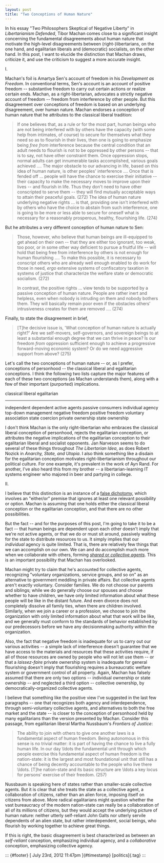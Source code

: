 ```yaml
---
layout: post
title: "Two Conceptions of Human Nature"
---
```



In his essay "Two Philosophers Skeptical of Negative Liberty" in *Libertarianism Defended*, Tibor Machan comes close to a significant insight concerning the fundamental disagreements about human nature that motivate the high-level disagreements between (right-)libertarians, on the one hand, and egalitarian liberals and (democratic) socialists, on the other hand. In this post, I want to elucide the distinction that Machan draws, criticize it, and use the criticism to suggest a more accurate insight.

I.

Machan's foil is Amartya Sen's account of freedom in his *Development as Freedom*. In conventional terms, Sen's account is an account of positive freedom -- substantive freedom to carry out certain actions or realize certain ends. Machan, as a right-libertarian, advocates a strictly negative account of freedom -- freedom from interference by other people. But this disagreement over conceptions of freedom is based on an underlying disagreement, over human nature. Machan endorses a conception of human nature that he attributes to the classical liberal tradition:

> If one believes that, as a rule or for the most part, human beings who are not being interfered with by others have the capacity (with some help from intimates, of course) to secure for themselves what they need so as to flourish in their lives, then one is going to emphasize being *free from* interference because the central condition that an adult needs to flourish is not to be oppressed by other persons -- that is to say, not have other constraint them. Once oppression stops, normal adults can get innumerable tasks accomplished, various goals achieved .... The major obstacle to our advancing in life, based on this idea of human nature, is other peoples' interference .... Once that is fended off ... people will have the chance to exercise their initiative -- their capacity to make the necessary moves to improve upon their lives -- and flourish in life. Thus they don't need to have other conscripted to serve them -- they will find mutually acceptable ways to attain their peaceful goals. (272) The idea of human nature underlying negative rights ... is that, providing one isn't interfered with by others who have the choice to abstain from such interference, one is going to be more or less able to secure for oneself what is necessary for a reasonably prosperous, healthy, flourishing life. (274)

But he attributes a very different conception of human nature to Sen:

> Those, however, who believe that human beings are ill-equipped to get ahead on their own -- that they are either too ignorant, too weak, too poor, or in some other way deficient to pursue a fruitful life -- will hold that being free from interference by others is not enough for human flourishing .... To make this possible, it is necessary to conscript others who are already well enough enabled to do work for those in need, *ergo* extensive systems of confiscatory taxation in systems of justice that characterize the welfare state or democratic socialism. (272)
>
> In contrast, the positive rights ... view tends to be supported by a passive conception of human nature. People are rather inert and helpless, even when nobody is intruding on them and nobody bothers them. They will basically remain poor even if the obstacles others' intrusiveness creates for them are removed .... (274)

Finally, to state the disagreement in brief,

> \[T\]he decisive issue is, 'What conception of human nature is actually right?' Are we self-movers, self-governors, and sovereign beings to at least a substantial enough degree that we can thrive in peace? Is our freedom *from* oppression sufficient enough to achieve a progressive forward-moving economic system? Or do we need aggressive support from above? (275)

Let's call the two conceptions of human nature -- or, as I prefer, conceptions of personhood -- the classical liberal and egalitarian conceptions. I think the following two lists capture the major features of each of these two conceptions (as Machan understands them), along with a few of their important (purported) implications.

  classical liberal       egalitarian
  ----------------------- ---------------------
  independent             dependent
  active agents           passive consumers
  individual agency       top-down management
  negative freedom        positive freedom
  voluntary association   state coercion
  private ownership       state ownership

I don't think Machan is the only right-libertarian who embraces the classical liberal conception of personhood, rejects the egalitarian conception, or attributes the negative implications of the egalitarian conception to their egalitarian liberal and socialist opponents. Jan Narveson seems to do several of these things throughout *The Libertarian Idea*, as does Robert Nozick in *Anarchy, State, and Utopia*. I also think something like a disdain for the egalitarian conception motivates right-libertarianism throughout our political culture. For one example, it's prevalent in the work of Ayn Rand. For another, I've also heard this from my brother -- a libertarian-learning IT systems engineer who majored in beer and partying in college.

II.

I believe that this distinction is an instance of a [false dichotomy](http://www.fallacyfiles.org/eitheror.html), which involves an "either/or" premise that ignores at least one relevant possibility or option. Machan is assuming that one holds either the classical liberal conception or the egalitarian conception, and that there are no other possibilities.

But the fact -- and for the purposes of this post, I'm going to take it to be a fact -- that human beings are dependent upon each other doesn't imply that we're not active agents, or that we do or must sit around, passively waiting for the state to distribute resources to us. It simply implies that our *individual* agency is quite limited. That is, there are relatively few things that we can accomplish on our own. We can and do accomplish much more when we collaborate with others, forming [*shared* or *collective agents*](http://plato.stanford.edu/entries/shared-agency/). This is an important possibility that Machan has overlooked.

Machan might try to claim that he's accounted for collective agents, recognizing "voluntary organizations, service groups, and so on" as an alternative to government meddling in private affairs. But collective agents aren't exactly voluntary. Consider families. We do not choose our parents and siblings; while we do generally choose our spouses and choose whether to have children, we have only limited information about what these people will be like in the distant future. And even divorce does not completely dissolve all family ties, when there are children involved. Similarly, when we join a career or a profession, we choose to join the organization with only limited information about what that work will be like, and we generally must conform to the standards of behavior established by our predecessors before we have any decisionmaking authority within the organization.

Also, the fact that negative freedom is inadequate for us to carry out our various activities -- a simple lack of interference doesn't guarantee that we have access to the materials and resources that these activities require, if all of those resources are owned by people who will not let use them -- or that a *laissez-faire* private ownership system is inadequate for general flourishing doesn't imply that flourishing requires a bureaucratic welfare system or government control of all property. Again, Machan has falsely assumed that there are only two options -- individual ownership or state ownership -- and neglected a third option -- collective ownership, by democratically-organized collective agents.

I believe that something like the positive view I've suggested in the last few paragraphs -- one that recognizes both agency and interdependence, through semi-voluntary collective agents, and alternatives to both the free market and the state -- is closer to the conception of personhood held by many egalitarians than the version presented by Machan. Consider this passage, from egalitarian liberal Martha Nussbaum's *Frontiers of Justice*:

> The ability to join with others to give one another laws is a fundamental aspect of human freedom. Being autonomous in this sense is no trivial matter: it is part of having the chance to live a fully human life. In our day \\ldots the fundamental unit through which people exercise this fundamental aspect of human freedom is the nation-state: it is the largest and most foundational unit that still has a chance of being decently accountable to the people who live there \\ldots. \[T\]he nation-state and its basic structure are \\ldots a key locus for persons' exercise of their freedom. (257)

Nussbaum is speaking here of states rather than smaller-scale collective agents. But it is clear that she treats the state as a collective agent, a collaboration of citizens, rather than an alien force, imposing itself on citizens from above. More radical egalitarians might question whether the vast bureaucracy of the modern nation-state can really be a collaboration of all of its millions of citizens, but they would accept the underlying picture of human nature: neither utterly self-reliant John Galts nor utterly servile dependents of an alien state, but rather interdependent, social beings, who flourish by working together to achieve great things.

If this is right, the basic disagreement is best characterized as between an *self-reliant* conception, emphasizing individual agency, and a *collaborative* conception, emphasizing collective agency.

::: {#footer}
[ July 23rd, 2012 11:47pm ]{#timestamp} [politics]{.tag}
:::
